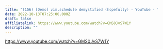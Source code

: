 ```yaml
---
title: "(156) [Demo] vim.schedule demystified (hopefully) - YouTube - TJ DeVries"
date: 2022-10-13T07:25:00.000Z
draft: false
affiliatelink: https://www.youtube.com/watch?v=GMS0JvS7W1Y
description: ""
---
```

https://www.youtube.com/watch?v=GMS0JvS7W1Y
